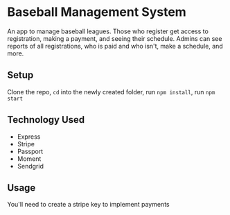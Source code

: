 # Baseball Management System

<p>An app to manage baseball leagues. Those who register get access to registration, making a payment, and seeing their schedule. Admins can see reports of all registrations, who is paid and who isn't, make a schedule, and more.<p>

## Setup

Clone the repo, `cd` into the newly created folder, run `npm install`, run `npm start`

## Technology Used

* Express
* Stripe
* Passport
* Moment
* Sendgrid

## Usage

You'll need to create a stripe key to implement payments

